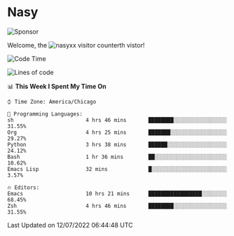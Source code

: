 # Nasy

<!--
<p align="center">
<img height="200" src="https://github-readme-stats.vercel.app/api?username=nasyxx&count_private=true&show_icons=true&theme=dracula&include_all_commits=true"/>
<img height="200" src="https://github-readme-stats.vercel.app/api/top-langs/?username=nasyxx&theme=dracula&hide=html,jupyter+notebook&count_private=true&show_icons=true"/>
</p>

  
----------------
-->

![Sponsor](https://img.shields.io/static/v1.svg?label=Sponsor&message=%E2%9D%A4&logo=GitHub&style=flat&color=pink)
 
Welcome, the ![nasyxx visitor counter](https://count.getloli.com/get/@nasyxx?theme=rule34)th vistor!
 
<!--START_SECTION:waka-->
![Code Time](http://img.shields.io/badge/Code%20Time-2%2C512%20hrs%2051%20mins-blue)

![Lines of code](https://img.shields.io/badge/From%20Hello%20World%20I%27ve%20Written-5%20Million%20lines%20of%20code-blue)

📊 **This Week I Spent My Time On** 

```text
⌚︎ Time Zone: America/Chicago

💬 Programming Languages: 
sh                       4 hrs 46 mins       ████████░░░░░░░░░░░░░░░░░   31.55% 
Org                      4 hrs 25 mins       ███████░░░░░░░░░░░░░░░░░░   29.27% 
Python                   3 hrs 38 mins       ██████░░░░░░░░░░░░░░░░░░░   24.12% 
Bash                     1 hr 36 mins        ██░░░░░░░░░░░░░░░░░░░░░░░   10.62% 
Emacs Lisp               32 mins             █░░░░░░░░░░░░░░░░░░░░░░░░   3.57%

🔥 Editors: 
Emacs                    10 hrs 21 mins      █████████████████░░░░░░░░   68.45% 
Zsh                      4 hrs 46 mins       ████████░░░░░░░░░░░░░░░░░   31.55%

```


 Last Updated on 12/07/2022 06:44:48 UTC
<!--END_SECTION:waka-->

<!-- ![visitors](https://visitor-badge.laobi.icu/badge?page_id=nasyxx.nasyxx) -->
